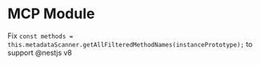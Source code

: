 # MCP Module

Fix `const methods = this.metadataScanner.getAllFilteredMethodNames(instancePrototype);` to support @nestjs v8